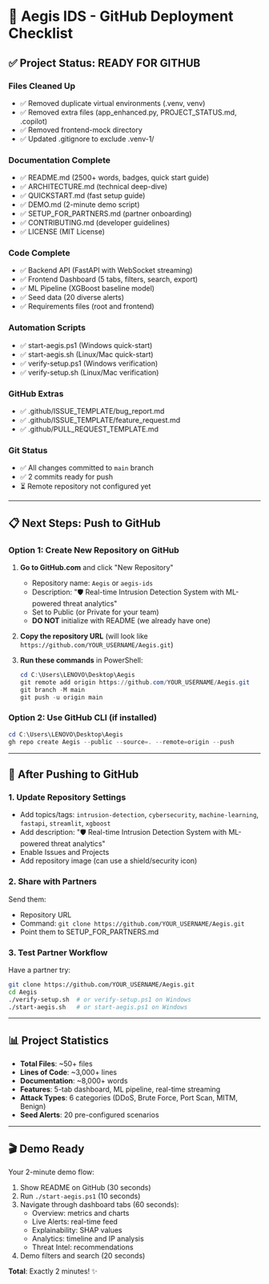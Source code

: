 # 🚀 Aegis IDS - GitHub Deployment Checklist

## ✅ Project Status: READY FOR GITHUB

### Files Cleaned Up
- ✅ Removed duplicate virtual environments (.venv, venv)
- ✅ Removed extra files (app_enhanced.py, PROJECT_STATUS.md, .copilot)
- ✅ Removed frontend-mock directory
- ✅ Updated .gitignore to exclude .venv-1/

### Documentation Complete
- ✅ README.md (2500+ words, badges, quick start guide)
- ✅ ARCHITECTURE.md (technical deep-dive)
- ✅ QUICKSTART.md (fast setup guide)
- ✅ DEMO.md (2-minute demo script)
- ✅ SETUP_FOR_PARTNERS.md (partner onboarding)
- ✅ CONTRIBUTING.md (developer guidelines)
- ✅ LICENSE (MIT License)

### Code Complete
- ✅ Backend API (FastAPI with WebSocket streaming)
- ✅ Frontend Dashboard (5 tabs, filters, search, export)
- ✅ ML Pipeline (XGBoost baseline model)
- ✅ Seed data (20 diverse alerts)
- ✅ Requirements files (root and frontend)

### Automation Scripts
- ✅ start-aegis.ps1 (Windows quick-start)
- ✅ start-aegis.sh (Linux/Mac quick-start)
- ✅ verify-setup.ps1 (Windows verification)
- ✅ verify-setup.sh (Linux/Mac verification)

### GitHub Extras
- ✅ .github/ISSUE_TEMPLATE/bug_report.md
- ✅ .github/ISSUE_TEMPLATE/feature_request.md
- ✅ .github/PULL_REQUEST_TEMPLATE.md

### Git Status
- ✅ All changes committed to `main` branch
- ✅ 2 commits ready for push
- ⏳ Remote repository not configured yet

---

## 📋 Next Steps: Push to GitHub

### Option 1: Create New Repository on GitHub

1. **Go to GitHub.com** and click "New Repository"
   - Repository name: `Aegis` or `aegis-ids`
   - Description: "🛡️ Real-time Intrusion Detection System with ML-powered threat analytics"
   - Set to Public (or Private for your team)
   - **DO NOT** initialize with README (we already have one)

2. **Copy the repository URL** (will look like `https://github.com/YOUR_USERNAME/Aegis.git`)

3. **Run these commands** in PowerShell:
   ```powershell
   cd C:\Users\LENOVO\Desktop\Aegis
   git remote add origin https://github.com/YOUR_USERNAME/Aegis.git
   git branch -M main
   git push -u origin main
   ```

### Option 2: Use GitHub CLI (if installed)

```powershell
cd C:\Users\LENOVO\Desktop\Aegis
gh repo create Aegis --public --source=. --remote=origin --push
```

---

## 🎯 After Pushing to GitHub

### 1. Update Repository Settings
- Add topics/tags: `intrusion-detection`, `cybersecurity`, `machine-learning`, `fastapi`, `streamlit`, `xgboost`
- Add description: "🛡️ Real-time Intrusion Detection System with ML-powered threat analytics"
- Enable Issues and Projects
- Add repository image (can use a shield/security icon)

### 2. Share with Partners
Send them:
- Repository URL
- Command: `git clone https://github.com/YOUR_USERNAME/Aegis.git`
- Point them to SETUP_FOR_PARTNERS.md

### 3. Test Partner Workflow
Have a partner try:
```bash
git clone https://github.com/YOUR_USERNAME/Aegis.git
cd Aegis
./verify-setup.sh  # or verify-setup.ps1 on Windows
./start-aegis.sh   # or start-aegis.ps1 on Windows
```

---

## 📊 Project Statistics

- **Total Files**: ~50+ files
- **Lines of Code**: ~3,000+ lines
- **Documentation**: ~8,000+ words
- **Features**: 5-tab dashboard, ML pipeline, real-time streaming
- **Attack Types**: 6 categories (DDoS, Brute Force, Port Scan, MITM, Benign)
- **Seed Alerts**: 20 pre-configured scenarios

---

## 🎬 Demo Ready

Your 2-minute demo flow:
1. Show README on GitHub (30 seconds)
2. Run `./start-aegis.ps1` (10 seconds)
3. Navigate through dashboard tabs (60 seconds):
   - Overview: metrics and charts
   - Live Alerts: real-time feed
   - Explainability: SHAP values
   - Analytics: timeline and IP analysis
   - Threat Intel: recommendations
4. Demo filters and search (20 seconds)

**Total**: Exactly 2 minutes! ✨
